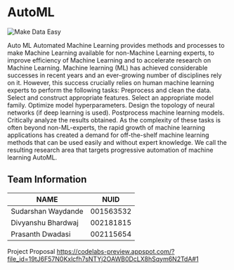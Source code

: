# AutoML
![Make Data Easy](https://iot.eetimes.com/wp-content/uploads/2018/02/machine-learning.jpg?raw=true&sanitize=true "AutoML")

Auto ML
Automated Machine Learning provides methods and processes to make Machine Learning available for non-Machine Learning experts, to improve efficiency of Machine Learning and to accelerate research on Machine Learning.
Machine learning (ML) has achieved considerable successes in recent years and an ever-growing number of disciplines rely on it. However, this success crucially relies on human machine learning experts to perform the following tasks:
Preprocess and clean the data.
Select and construct appropriate features.
Select an appropriate model family.
Optimize model hyperparameters.
Design the topology of neural networks (if deep learning is used).
Postprocess machine learning models.
Critically analyze the results obtained.
As the complexity of these tasks is often beyond non-ML-experts, the rapid growth of machine learning applications has created a demand for off-the-shelf machine learning methods that can be used easily and without expert knowledge. We call the resulting research area that targets progressive automation of machine learning AutoML.



## Team Information

| NAME              |     NUID        |
|-------------------|-----------------|
| Sudarshan Waydande|   001563532     |
| Divyanshu Bhardwaj|   002181815     |
| Prasanth Dwadasi  |   002115654     |

Project Proposal
https://codelabs-preview.appspot.com/?file_id=19tJ6F57N0Kxlcfh7sNTYj2OAWB0DcLX8hSqym6N2TdA#1


